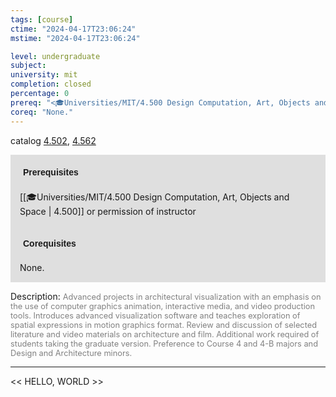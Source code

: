 ```yaml
---
tags: [course]
ctime: "2024-04-17T23:06:24"
mstime: "2024-04-17T23:06:24"

level: undergraduate
subject: 
university: mit
completion: closed
percentage: 0
prereq: "<🎓Universities/MIT/4.500 Design Computation, Art, Objects and Space> or permission of instructor"
coreq: "None."
---
```


catalog [4.502](http://student.mit.edu/catalog/m4e.html#4.502), [4.562](http://student.mit.edu/catalog/m4e.html#4.562)

<span style="display: block; padding: 15px; background-color: rgb(100, 100, 100, 0.2);"><font id="m_prereq3146_0" style="display: block; font-family: Arial, sans-serif; font-weight: bold; padding: 5px">Prerequisites</font><br><span id="prereq3146_0">[[🎓Universities/MIT/4.500 Design Computation, Art, Objects and Space | 4.500]] or permission of instructor</span></span>
<span style="display: block; padding: 15px; background-color: rgb(100, 100, 100, 0.2);"><font id="m_coreq3146_0" style="display: block; font-family: Arial, sans-serif; font-weight: bold; padding: 5px">Corequisites</font><br><span id="coreq3146_0">None.</span></span>

<font style="">Description:</font>
<font style="color: grey; font-size: 0.8rem;">Advanced projects in architectural visualization with an emphasis on the use of computer graphics animation, interactive media, and video production tools. Introduces advanced visualization software and teaches exploration of spatial expressions in motion graphics format. Review and discussion of selected literature and video materials on architecture and film. Additional work required of students taking the graduate version. Preference to Course 4 and 4-B majors and Design and Architecture minors.</font>



---

<< HELLO, WORLD >>
